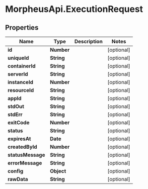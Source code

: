 # MorpheusApi.ExecutionRequest

## Properties

Name | Type | Description | Notes
------------ | ------------- | ------------- | -------------
**id** | **Number** |  | [optional] 
**uniqueId** | **String** |  | [optional] 
**containerId** | **String** |  | [optional] 
**serverId** | **String** |  | [optional] 
**instanceId** | **Number** |  | [optional] 
**resourceId** | **String** |  | [optional] 
**appId** | **String** |  | [optional] 
**stdOut** | **String** |  | [optional] 
**stdErr** | **String** |  | [optional] 
**exitCode** | **Number** |  | [optional] 
**status** | **String** |  | [optional] 
**expiresAt** | **Date** |  | [optional] 
**createdById** | **Number** |  | [optional] 
**statusMessage** | **String** |  | [optional] 
**errorMessage** | **String** |  | [optional] 
**config** | **Object** |  | [optional] 
**rawData** | **String** |  | [optional] 


